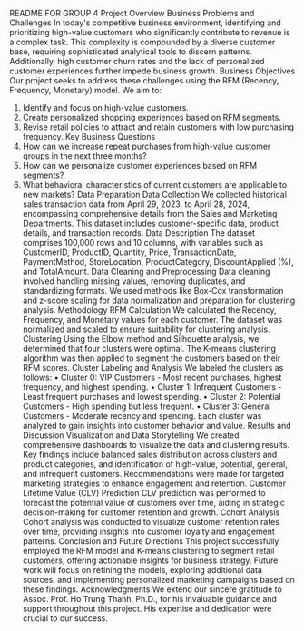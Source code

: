 README FOR GROUP 4
Project Overview
Business Problems and Challenges
In today's competitive business environment, identifying and prioritizing high-value customers who significantly contribute to revenue is a complex task. This complexity is compounded by a diverse customer base, requiring sophisticated analytical tools to discern patterns. Additionally, high customer churn rates and the lack of personalized customer experiences further impede business growth.
Business Objectives
Our project seeks to address these challenges using the RFM (Recency, Frequency, Monetary) model. We aim to:
1.	Identify and focus on high-value customers.
2.	Create personalized shopping experiences based on RFM segments.
3.	Revise retail policies to attract and retain customers with low purchasing frequency.
Key Business Questions
1.	How can we increase repeat purchases from high-value customer groups in the next three months?
2.	How can we personalize customer experiences based on RFM segments?
3.	What behavioral characteristics of current customers are applicable to new markets?
Data Preparation
Data Collection
We collected historical sales transaction data from April 29, 2023, to April 28, 2024, encompassing comprehensive details from the Sales and Marketing Departments. This dataset includes customer-specific data, product details, and transaction records.
Data Description
The dataset comprises 100,000 rows and 10 columns, with variables such as CustomerID, ProductID, Quantity, Price, TransactionDate, PaymentMethod, StoreLocation, ProductCategory, DiscountApplied (%), and TotalAmount.
Data Cleaning and Preprocessing
Data cleaning involved handling missing values, removing duplicates, and standardizing formats. We used methods like Box-Cox transformation and z-score scaling for data normalization and preparation for clustering analysis.
Methodology
RFM Calculation
We calculated the Recency, Frequency, and Monetary values for each customer. The dataset was normalized and scaled to ensure suitability for clustering analysis.
Clustering
Using the Elbow method and Silhouette analysis, we determined that four clusters were optimal. The K-means clustering algorithm was then applied to segment the customers based on their RFM scores.
Cluster Labeling and Analysis
We labeled the clusters as follows:
•	Cluster 0: VIP Customers - Most recent purchases, highest frequency, and highest spending.
•	Cluster 1: Infrequent Customers - Least frequent purchases and lowest spending.
•	Cluster 2: Potential Customers - High spending but less frequent.
•	Cluster 3: General Customers - Moderate recency and spending.
Each cluster was analyzed to gain insights into customer behavior and value.
Results and Discussion
Visualization and Data Storytelling
We created comprehensive dashboards to visualize the data and clustering results. Key findings include balanced sales distribution across clusters and product categories, and identification of high-value, potential, general, and infrequent customers. Recommendations were made for targeted marketing strategies to enhance engagement and retention.
Customer Lifetime Value (CLV) Prediction
CLV prediction was performed to forecast the potential value of customers over time, aiding in strategic decision-making for customer retention and growth.
Cohort Analysis
Cohort analysis was conducted to visualize customer retention rates over time, providing insights into customer loyalty and engagement patterns.
Conclusion and Future Directions
This project successfully employed the RFM model and K-means clustering to segment retail customers, offering actionable insights for business strategy. Future work will focus on refining the models, exploring additional data sources, and implementing personalized marketing campaigns based on these findings.
Acknowledgments
We extend our sincere gratitude to Assoc. Prof. Ho Trung Thanh, Ph.D., for his invaluable guidance and support throughout this project. His expertise and dedication were crucial to our success.


